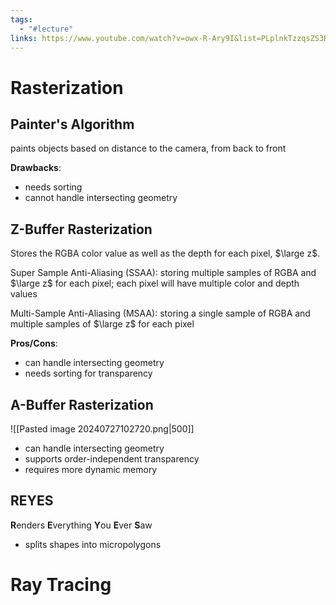 ```yaml
---
tags:
  - "#lecture"
links: https://www.youtube.com/watch?v=owx-R-Ary9I&list=PLplnkTzzqsZS3R5DjmCQsqupu43oS9CFN&index=4
---
```

# Rasterization
## Painter's Algorithm

paints objects based on distance to the camera, from back to front

**Drawbacks**:
- needs sorting
- cannot handle intersecting geometry

## Z-Buffer Rasterization

Stores the RGBA color value as well as the depth for each pixel, $\large z$.

Super Sample Anti-Aliasing (SSAA): storing multiple samples of RGBA and $\large z$ for each pixel; each pixel will have multiple color and depth values

Multi-Sample Anti-Aliasing (MSAA): storing a single sample of RGBA and multiple samples of $\large z$ for each pixel

**Pros/Cons**:
- can handle intersecting geometry
- needs sorting for transparency

## A-Buffer Rasterization

![[Pasted image 20240727102720.png|500]]

- can handle intersecting geometry
- supports order-independent transparency
- requires more dynamic memory

## REYES
**R**enders **E**verything **Y**ou **E**ver **S**aw

- splits shapes into micropolygons
# Ray Tracing
